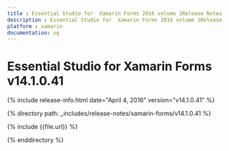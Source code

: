 ```yaml
---
title : Essential Studio for  Xamarin Forms 2016 volume 1Release Notes
description : Essential Studio for  Xamarin Forms 2016 volume 1Release Notes
platform : xamarin
documentation: ug
---
```


# Essential Studio for  Xamarin Forms v14.1.0.41

{% include release-info.html date="April 4, 2016" version="v14.1.0.41" %} 

{% directory path: _includes/release-notes/xamarin-forms/v14.1.0.41 %}

{% include {{file.url}} %}

{% enddirectory %}